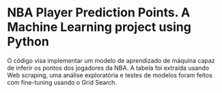 # NBA Player Prediction Points. A Machine Learning project using Python
O código visa implementar um modelo de aprendizado de máquina capaz de inferir os pontos dos jogadores da NBA. A tabela foi extraída usando Web scraping, uma análise exploratória e testes de modelos foram feitos com fine-tuning usando o Grid Search.
